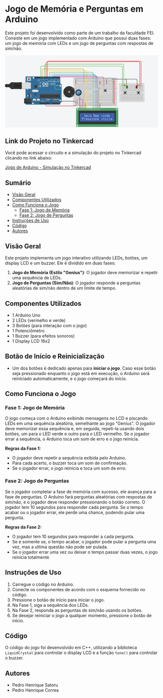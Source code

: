 # Jogo de Memória e Perguntas em Arduino

Este projeto foi desenvolvido como parte de um trabalho da faculdade FEI. Consiste em um jogo implementado com Arduino que possui duas fases: um jogo de memória com LEDs e um jogo de perguntas com respostas de sim/não.

![Diagrama do Circuito](img_arduino.png)
## Link do Projeto no Tinkercad

Você pode acessar o circuito e a simulação do projeto no Tinkercad clicando no link abaixo:

[Jogo de Arduino - Simulação no Tinkercad](https://www.tinkercad.com/things/fL2FE5O3fUw-jogo-arduino?sharecode=6uSYjramlLTqF8oCIIy6r9clfH3LyNMMoarauO4mZpI)
## Sumário

- [Visão Geral](#visão-geral)
- [Componentes Utilizados](#componentes-utilizados)
- [Como Funciona o Jogo](#como-funciona-o-jogo)
  - [Fase 1: Jogo de Memória](#fase-1-jogo-de-memória)
  - [Fase 2: Jogo de Perguntas](#fase-2-jogo-de-perguntas)
- [Instruções de Uso](#instruções-de-uso)
- [Código](#código)
- [Autores](#autores)

## Visão Geral

Este projeto implementa um jogo interativo utilizando LEDs, botões, um display LCD e um buzzer. Ele é dividido em duas fases:

1. **Jogo de Memória (Estilo "Genius")**: O jogador deve memorizar e repetir uma sequência de LEDs.
2. **Jogo de Perguntas (Sim/Não)**: O jogador responde a perguntas aleatórias de sim/não dentro de um limite de tempo.

## Componentes Utilizados

- 1 Arduino Uno
- 2 LEDs (vermelho e verde)
- 3 Botões (para interação com o jogo)
- 1 Potenciômetro
- 1 Buzzer (para efeitos sonoros)
- 1 Display LCD 16x2

## Botão de Início e Reinicialização

- Um dos botões é dedicado apenas para **iniciar o jogo**. Caso esse botão seja pressionado enquanto o jogo está em execução, o Arduino será reiniciado automaticamente, e o jogo começará do início.

## Como Funciona o Jogo

### Fase 1: Jogo de Memória

O jogo começa com o Arduino exibindo mensagens no LCD e piscando LEDs em uma sequência aleatória, semelhante ao jogo "Genius". O jogador deve memorizar essa sequência e, em seguida, repeti-la usando dois botões, um para o LED verde e outro para o LED vermelho. Se o jogador errar a sequência, o Arduino toca um som de erro e o jogo reinicia.

**Regras da Fase 1:**
- O jogador deve repetir a sequência exibida pelo Arduino.
- Para cada acerto, o buzzer toca um som de confirmação.
- Se o jogador errar, o jogo reinicia e toca um som de erro.

### Fase 2: Jogo de Perguntas

Se o jogador completar a fase de memória com sucesso, ele avança para a fase de perguntas. O Arduino fará perguntas aleatórias com respostas de sim/não, e o jogador deve responder pressionando o botão correto. O jogador tem 10 segundos para responder cada pergunta. Se o tempo acabar ou o jogador errar, ele perde uma chance, podendo pular uma pergunta.

**Regras da Fase 2:**
- O jogador tem 10 segundos para responder a cada pergunta.
- Se e somente se, o tempo acabar, o jogador pode pular a pergunta uma vez, mas a ultima questão não pode ser pulada.
- Se o jogador errar uma vez ou deixar o tempo passar duas vezes, o jogo reinicia totalmente


  
## Instruções de Uso

1. Carregue o código no Arduino.
2. Conecte os componentes de acordo com o esquema fornecido no código.
3. Pressione o botão de início para iniciar o jogo.
4. Na Fase 1, siga a sequência dos LEDs.
5. Na Fase 2, responda as perguntas de sim/não usando os botões.
6. Se desejar reiniciar o jogo a qualquer momento, pressione o botão de início.

## Código

O código do jogo foi desenvolvido em C++, utilizando a biblioteca `LiquidCrystal` para controlar o display LCD e a função `tone()` para controlar o buzzer.

## Autores

- Pedro Henrique Satoru
- Pedro Henrique Correa
